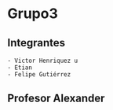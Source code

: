 ﻿# Grupo3

## Integrantes
    - Victor Henriquez u
    - Etian
    - Felipe Gutiérrez

## Profesor Alexander
